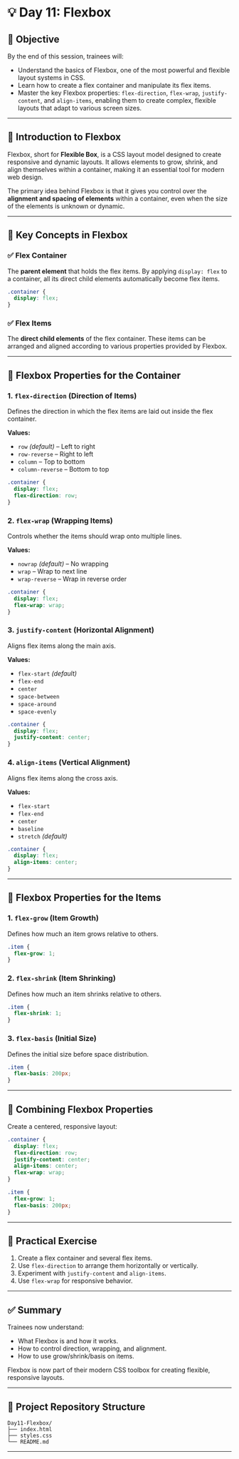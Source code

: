 # 💡 Day 11: Flexbox

## 🎯 Objective

By the end of this session, trainees will:

* Understand the basics of Flexbox, one of the most powerful and flexible layout systems in CSS.
* Learn how to create a flex container and manipulate its flex items.
* Master the key Flexbox properties: `flex-direction`, `flex-wrap`, `justify-content`, and `align-items`, enabling them to create complex, flexible layouts that adapt to various screen sizes.

---

## 🔹 Introduction to Flexbox

Flexbox, short for **Flexible Box**, is a CSS layout model designed to create responsive and dynamic layouts. It allows elements to grow, shrink, and align themselves within a container, making it an essential tool for modern web design.

The primary idea behind Flexbox is that it gives you control over the **alignment and spacing of elements** within a container, even when the size of the elements is unknown or dynamic.

---

## 🔹 Key Concepts in Flexbox

### ✅ Flex Container

The **parent element** that holds the flex items. By applying `display: flex` to a container, all its direct child elements automatically become flex items.

```css
.container {
  display: flex;
}
```

### ✅ Flex Items

The **direct child elements** of the flex container. These items can be arranged and aligned according to various properties provided by Flexbox.

---

## 🔹 Flexbox Properties for the Container

### 1. `flex-direction` (Direction of Items)

Defines the direction in which the flex items are laid out inside the flex container.

**Values:**

* `row` *(default)* – Left to right
* `row-reverse` – Right to left
* `column` – Top to bottom
* `column-reverse` – Bottom to top

```css
.container {
  display: flex;
  flex-direction: row;
}
```

### 2. `flex-wrap` (Wrapping Items)

Controls whether the items should wrap onto multiple lines.

**Values:**

* `nowrap` *(default)* – No wrapping
* `wrap` – Wrap to next line
* `wrap-reverse` – Wrap in reverse order

```css
.container {
  display: flex;
  flex-wrap: wrap;
}
```

### 3. `justify-content` (Horizontal Alignment)

Aligns flex items along the main axis.

**Values:**

* `flex-start` *(default)*
* `flex-end`
* `center`
* `space-between`
* `space-around`
* `space-evenly`

```css
.container {
  display: flex;
  justify-content: center;
}
```

### 4. `align-items` (Vertical Alignment)

Aligns flex items along the cross axis.

**Values:**

* `flex-start`
* `flex-end`
* `center`
* `baseline`
* `stretch` *(default)*

```css
.container {
  display: flex;
  align-items: center;
}
```

---

## 🔹 Flexbox Properties for the Items

### 1. `flex-grow` (Item Growth)

Defines how much an item grows relative to others.

```css
.item {
  flex-grow: 1;
}
```

### 2. `flex-shrink` (Item Shrinking)

Defines how much an item shrinks relative to others.

```css
.item {
  flex-shrink: 1;
}
```

### 3. `flex-basis` (Initial Size)

Defines the initial size before space distribution.

```css
.item {
  flex-basis: 200px;
}
```

---

## 🔹 Combining Flexbox Properties

Create a centered, responsive layout:

```css
.container {
  display: flex;
  flex-direction: row;
  justify-content: center;
  align-items: center;
  flex-wrap: wrap;
}

.item {
  flex-grow: 1;
  flex-basis: 200px;
}
```

---

## 🔹 Practical Exercise

1. Create a flex container and several flex items.
2. Use `flex-direction` to arrange them horizontally or vertically.
3. Experiment with `justify-content` and `align-items`.
4. Use `flex-wrap` for responsive behavior.

---

## ✅ Summary

Trainees now understand:

* What Flexbox is and how it works.
* How to control direction, wrapping, and alignment.
* How to use grow/shrink/basis on items.

Flexbox is now part of their modern CSS toolbox for creating flexible, responsive layouts.

---

## 📁 Project Repository Structure

```
Day11-Flexbox/
├── index.html
├── styles.css
└── README.md
```

---
